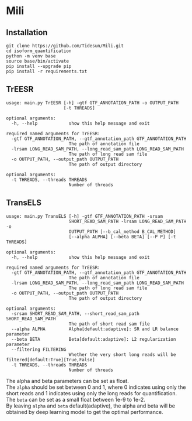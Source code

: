 # Mili
## Installation
```
git clone https://github.com/Tidesun/Mili.git
cd isoform_quantification
python -m venv base
source base/bin/activate
pip install --upgrade pip
pip install -r requirements.txt
```
## TrEESR
```
usage: main.py TrEESR [-h] -gtf GTF_ANNOTATION_PATH -o OUTPUT_PATH
                      [-t THREADS]

optional arguments:
  -h, --help            show this help message and exit

required named arguments for TrEESR:
  -gtf GTF_ANNOTATION_PATH, --gtf_annotation_path GTF_ANNOTATION_PATH
                        The path of annotation file
  -lrsam LONG_READ_SAM_PATH, --long_read_sam_path LONG_READ_SAM_PATH
                        The path of long read sam file
  -o OUTPUT_PATH, --output_path OUTPUT_PATH
                        The path of output directory

optional arguments:
  -t THREADS, --threads THREADS
                        Number of threads
```
## TransELS
```
usage: main.py TransELS [-h] -gtf GTF_ANNOTATION_PATH -srsam
                        SHORT_READ_SAM_PATH -lrsam LONG_READ_SAM_PATH -o
                        OUTPUT_PATH [--b_cal_method B_CAL_METHOD]
                        [--alpha ALPHA] [--beta BETA] [--P P] [-t THREADS]

optional arguments:
  -h, --help            show this help message and exit

required named arguments for TrEESR:
  -gtf GTF_ANNOTATION_PATH, --gtf_annotation_path GTF_ANNOTATION_PATH
                        The path of annotation file
  -lrsam LONG_READ_SAM_PATH, --long_read_sam_path LONG_READ_SAM_PATH
                        The path of long read sam file
  -o OUTPUT_PATH, --output_path OUTPUT_PATH
                        The path of output directory

optional arguments:
  -srsam SHORT_READ_SAM_PATH, --short_read_sam_path SHORT_READ_SAM_PATH
                        The path of short read sam file
  --alpha ALPHA         Alpha[default:adaptive]: SR and LR balance parameter
  --beta BETA           Beta[default:adaptive]: L2 regularization parameter
  --filtering FILTERING
                        Whether the very short long reads will be filtered[default:True][True,False]
  -t THREADS, --threads THREADS
                        Number of threads
```
The alpha and beta parameters can be set as float. <br>
The `alpha` should be set between 0 and 1, where 0 indicates using only the short reads and 1 indicates using only the long reads for quantification. <br>
The `beta` can be set as a small float between 1e-9 to 1e-2. <br>
By leaving `alpha` and `beta` default(adaptive), the alpha and beta will be obtained by deep learning model to get the optimal performance.
